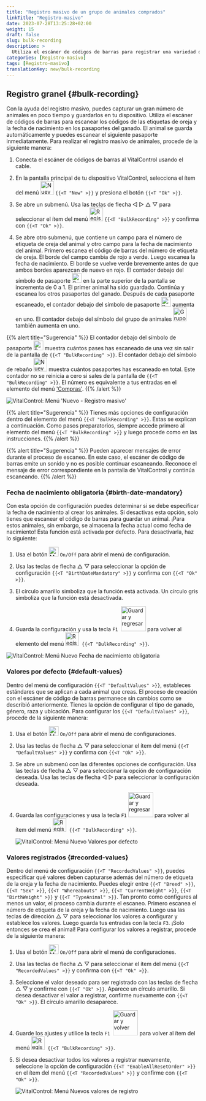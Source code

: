 ```yaml
---
title: "Registro masivo de un grupo de animales comprados"
linkTitle: "Registro-masivo"
date: 2023-07-28T13:25:28+02:00
weight: 15
draft: false
slug: bulk-recording
description: >
  Utiliza el escáner de códigos de barras para registrar una variedad de animales.
categories: [Registro-masivo]
tags: [Registro-masivo]
translationKey: new/bulk-recording
---
```

## Registro granel {#bulk-recording}

Con la ayuda del registro masivo, puedes capturar un gran número de animales en poco tiempo y guardarlos en tu dispositivo. Utiliza el escáner de códigos de barras para escanear los códigos de las etiquetas de oreja y la fecha de nacimiento en los pasaportes del ganado. El animal se guarda automáticamente y puedes escanear el siguiente pasaporte inmediatamente. Para realizar el registro masivo de animales, procede de la siguiente manera:

1. Conecta el escáner de códigos de barras al VitalControl usando el cable.

2. En la pantalla principal de tu dispositivo VitalControl, selecciona el ítem del menú <img src="/icons/main/new-animal.svg" width="35" align="bottom" alt="Nuevo animal" /> `{{<T "New" >}}` y presiona el botón `{{<T "Ok" >}}`.

3. Se abre un submenú. Usa las teclas de flecha ◁ ▷ △ ▽ para seleccionar el ítem del menú <img src="/icons/main/barcode-scan.svg" width="35" align="bottom" alt="Registro masivo" /> `{{<T "BulkRecording" >}}` y confirma con `{{<T "Ok" >}}`.

4. Se abre otro submenú, que contiene un campo para el número de etiqueta de oreja del animal y otro campo para la fecha de nacimiento del animal. Primero escanea el código de barras del número de etiqueta de oreja. El borde del campo cambia de rojo a verde. Luego escanea la fecha de nacimiento. El borde se vuelve verde brevemente antes de que ambos bordes aparezcan de nuevo en rojo. El contador debajo del símbolo de pasaporte <img src="/icons/header/animal-passports.svg" width="25" align="bottom" alt="Pasaportes de animales" title="Pasaportes de animales" /> en la parte superior de la pantalla se incrementa de 0 a 1. El primer animal ha sido guardado. Continúa y escanea los otros pasaportes del ganado. Después de cada pasaporte escaneado, el contador debajo del símbolo de pasaporte <img src="/icons/header/animal-passports.svg" width="25" align="bottom" alt="Pasaportes de animales" title="Pasaportes de animales" /> aumenta en uno. El contador debajo del símbolo del grupo de animales <img src="/icons/header/group.svg" width="35" align="bottom" alt="Grupo de animales"  title="Grupo de animales" /> también aumenta en uno.

{{% alert title="Sugerencia" %}}
El contador debajo del símbolo de pasaporte <img src="/icons/header/animal-passports.svg" width="25" align="bottom" alt="Pasaportes de animales" title="Pasaportes de animales" /> muestra cuántos pases has escaneado de una vez sin salir de la pantalla de `{{<T "BulkRecording" >}}`. El contador debajo del símbolo de rebaño <img src="/icons/header/group.svg" width="35" align="bottom" alt="Nuevo animal" /> muestra cuántos pasaportes has escaneado en total. Este contador no se reinicia a cero si sales de la pantalla de `{{<T "BulkRecording" >}}`. El número es equivalente a tus entradas en el elemento del menú ['Compras'](../new-on-farm/purchased-animals/).
{{% /alert %}}

   ![VitalControl: Menú 'Nuevo - Registro masivo'](../images/bulk-recording.png "Registro masivo")

{{% alert title="Sugerencia" %}}
Tienes más opciones de configuración dentro del elemento del menú `{{<T "BulkRecording" >}}`. Estas se explican a continuación. Como pasos preparatorios, siempre accede primero al elemento del menú `{{<T "BulkRecording" >}}` y luego procede como en las instrucciones.
{{% /alert %}}

{{% alert title="Sugerencia" %}}
Pueden aparecer mensajes de error durante el proceso de escaneo. En este caso, el escáner de código de barras emite un sonido y no es posible continuar escaneando. Reconoce el mensaje de error correspondiente en la pantalla de VitalControl y continúa escaneando.
{{% /alert %}}

### Fecha de nacimiento obligatoria {#birth-date-mandatory}

Con esta opción de configuración puedes determinar si se debe especificar la fecha de nacimiento al crear los animales. Si desactivas esta opción, solo tienes que escanear el código de barras para guardar un animal. ¡Para estos animales, sin embargo, se almacena la fecha actual como fecha de nacimiento! Esta función está activada por defecto. Para desactivarla, haz lo siguiente:

1. Usa el botón <img src="/icons/gear.svg" width="25" align="bottom" alt="Menú de configuración" /> `On/Off` para abrir el menú de configuración.

2. Usa las teclas de flecha △ ▽ para seleccionar la opción de configuración `{{<T "BirthDateMandatory" >}}` y confirma con `{{<T "Ok" >}}`.

3. El círculo amarillo simboliza que la función está activada. Un círculo gris simboliza que la función está desactivada.

4. Guarda la configuración y usa la tecla `F1` &nbsp;<img src="/icons/footer/save_exit.svg" width="65" align="bottom" alt="Guardar y regresar" /> para volver al elemento del menú <img src="/icons/main/barcode-scan.svg" width="35" align="bottom" alt="Registro masivo" />&nbsp; `{{<T "BulkRecording" >}}`.

![VitalControl: Menú Nuevo Fecha de nacimiento obligatoria](../images/birthdate.png "Fecha de nacimiento obligatoria")

### Valores por defecto {#default-values}

Dentro del menú de configuración `{{<T "DefaultValues" >}}`, estableces estándares que se aplican a cada animal que creas. El proceso de creación con el escáner de código de barras permanece sin cambios como se describió anteriormente. Tienes la opción de configurar el tipo de ganado, género, raza y ubicación. Para configurar los `{{<T "DefaultValues" >}}`, procede de la siguiente manera:

1. Usa el botón <img src="/icons/gear.svg" width="25" align="bottom" alt="Menú de configuraciones" /> `On/Off` para abrir el menú de configuraciones.

2. Usa las teclas de flecha △ ▽ para seleccionar el ítem del menú `{{<T "DefaultValues" >}}` y confirma con `{{<T "Ok" >}}`.

3. Se abre un submenú con las diferentes opciones de configuración. Usa las teclas de flecha △ ▽ para seleccionar la opción de configuración deseada. Usa las teclas de flecha ◁ ▷ para seleccionar la configuración deseada.

4. Guarda las configuraciones y usa la tecla `F1`&nbsp;<img src="/icons/footer/save_exit.svg" width="65" align="bottom" alt="Guardar y regresar" /> para volver al ítem del menú <img src="/icons/main/barcode-scan.svg" width="35" align="bottom" alt="Registro masivo" />&nbsp; `{{<T "BulkRecording" >}}`.

   ![VitalControl: Menú Nuevo Valores por defecto](../images/defaultvalues.png "Valores por defecto")
 
### Valores registrados {#recorded-values}

Dentro del menú de configuración `{{<T "RecordedValues" >}}`, puedes especificar qué valores deben capturarse además del número de etiqueta de la oreja y la fecha de nacimiento. Puedes elegir entre `{{<T "Breed" >}}`, `{{<T "Sex" >}}`, `{{<T "Whereabouts" >}}`, `{{<T "CurrentWeight" >}}`, `{{<T "BirthWeight" >}}` y `{{<T "TypeAnimal" >}}`. Tan pronto como configures al menos un valor, el proceso cambia durante el escaneo. Primero escanea el número de etiqueta de la oreja y la fecha de nacimiento. Luego usa las teclas de dirección △ ▽ para seleccionar los valores a configurar y establece los valores. Luego guarda tus entradas con la tecla `F3`. ¡Solo entonces se crea el animal! Para configurar los valores a registrar, procede de la siguiente manera:

1. Usa el botón <img src="/icons/gear.svg" width="25" align="bottom" alt="Menú de configuraciones" /> `On/Off` para abrir el menú de configuraciones.

2. Usa las teclas de flecha △ ▽ para seleccionar el ítem del menú `{{<T "RecordedValues" >}}` y confirma con `{{<T "Ok" >}}`.

3. Seleccione el valor deseado para ser registrado con las teclas de flecha △ ▽ y confirme con `{{<T "Ok" >}}`. Aparece un círculo amarillo. Si desea desactivar el valor a registrar, confirme nuevamente con `{{<T "Ok" >}}`. El círculo amarillo desaparece.

4. Guarde los ajustes y utilice la tecla `F1` &nbsp;<img src="/icons/footer/save_exit.svg" width="65" align="bottom" alt="Guardar y volver" /> para volver al ítem del menú <img src="/icons/main/barcode-scan.svg" width="35" align="bottom" alt="Registro masivo" />&nbsp; `{{<T "BulkRecording" >}}`.

5. Si desea desactivar todos los valores a registrar nuevamente, seleccione la opción de configuración `{{<T "EnableAllResetOrder" >}}` en el ítem del menú `{{<T "RecordedValues" >}}` y confirme con `{{<T "Ok" >}}`.

   ![VitalControl: Menú Nuevos valores de registro](../images/recordvalues.png "Valores de registro")
